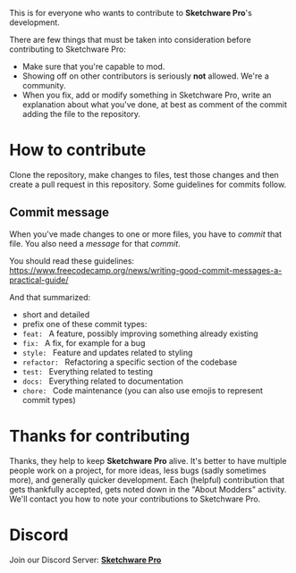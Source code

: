 This is for everyone who wants to contribute to **Sketchware Pro**'s development.

There are few things that must be taken into consideration before contributing to Sketchware Pro:

 - Make sure that you're capable to mod.
 - Showing off on other contributors is seriously **not** allowed. We're a community.
 - When you fix, add or modify something in Sketchware Pro, write an explanation about what you've done, at best as comment of the commit adding the file to the repository.

# How to contribute
Clone the repository, make changes to files, test those changes and then create a pull request in this repository. Some guidelines for commits follow.

## Commit message
When you've made changes to one or more files, you have to *commit* that file. You also need a *message* for that *commit*.

You should read these guidelines: https://www.freecodecamp.org/news/writing-good-commit-messages-a-practical-guide/

And that summarized:
 - short and detailed
 - prefix one of these commit types:
  - `feat: ` A feature, possibly improving something already existing
  - `fix: ` A fix, for example for a bug
  - `style: ` Feature and updates related to styling
  - `refactor: ` Refactoring a specific section of the codebase
  - `test: ` Everything related to testing
  - `docs: ` Everything related to documentation
  - `chore: ` Code maintenance (you can also use emojis to represent commit types)

# Thanks for contributing
Thanks, they help to keep **Sketchware Pro** alive. It's better to have multiple people work on a project, for more ideas, less bugs
(sadly sometimes more), and generally quicker development. Each (helpful) contribution that gets thankfully accepted,
gets noted down in the "About Modders" activity. We'll contact you how to note your contributions to Sketchware Pro.

# Discord
Join our Discord Server: [**Sketchware Pro**](https://discord.com/invite/p7D5Nt687K)
